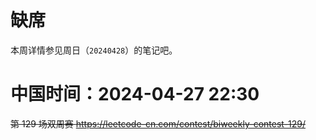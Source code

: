 
# 缺席

本周详情参见周日（`20240428`）的笔记吧。

# 中国时间：2024-04-27 22:30

~~第 129 场双周赛 https://leetcode-cn.com/contest/biweekly-contest-129/~~
